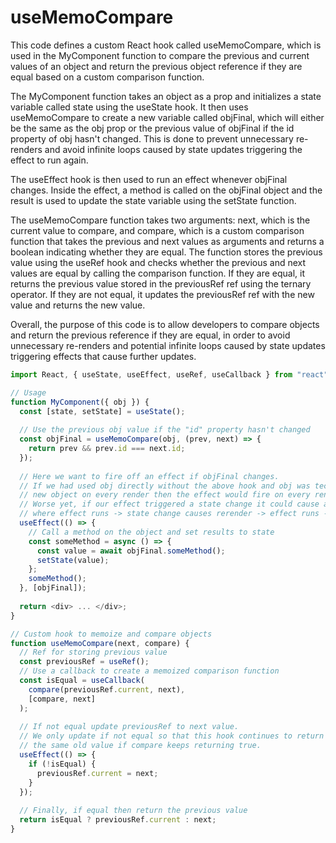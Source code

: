# useMemoCompare

This code defines a custom React hook called useMemoCompare, which is used in the MyComponent function to compare the previous and current values of an object and return the previous object reference if they are equal based on a custom comparison function.

The MyComponent function takes an object as a prop and initializes a state variable called state using the useState hook. It then uses useMemoCompare to create a new variable called objFinal, which will either be the same as the obj prop or the previous value of objFinal if the id property of obj hasn't changed. This is done to prevent unnecessary re-renders and avoid infinite loops caused by state updates triggering the effect to run again.

The useEffect hook is then used to run an effect whenever objFinal changes. Inside the effect, a method is called on the objFinal object and the result is used to update the state variable using the setState function.

The useMemoCompare function takes two arguments: next, which is the current value to compare, and compare, which is a custom comparison function that takes the previous and next values as arguments and returns a boolean indicating whether they are equal. The function stores the previous value using the useRef hook and checks whether the previous and next values are equal by calling the comparison function. If they are equal, it returns the previous value stored in the previousRef ref using the ternary operator. If they are not equal, it updates the previousRef ref with the new value and returns the new value.

Overall, the purpose of this code is to allow developers to compare objects and return the previous reference if they are equal, in order to avoid unnecessary re-renders and potential infinite loops caused by state updates triggering effects that cause further updates.

```javascript
import React, { useState, useEffect, useRef, useCallback } from "react";

// Usage
function MyComponent({ obj }) {
  const [state, setState] = useState();
  
  // Use the previous obj value if the "id" property hasn't changed
  const objFinal = useMemoCompare(obj, (prev, next) => {
    return prev && prev.id === next.id;
  });
  
  // Here we want to fire off an effect if objFinal changes.
  // If we had used obj directly without the above hook and obj was technically a
  // new object on every render then the effect would fire on every render.
  // Worse yet, if our effect triggered a state change it could cause an endless loop
  // where effect runs -> state change causes rerender -> effect runs -> etc ...
  useEffect(() => {
    // Call a method on the object and set results to state
    const someMethod = async () => {
      const value = await objFinal.someMethod();
      setState(value);
    };
    someMethod();
  }, [objFinal]);
  
  return <div> ... </div>;
}

// Custom hook to memoize and compare objects
function useMemoCompare(next, compare) {
  // Ref for storing previous value
  const previousRef = useRef();
  // Use a callback to create a memoized comparison function
  const isEqual = useCallback(
    compare(previousRef.current, next),
    [compare, next]
  );
  
  // If not equal update previousRef to next value.
  // We only update if not equal so that this hook continues to return
  // the same old value if compare keeps returning true.
  useEffect(() => {
    if (!isEqual) {
      previousRef.current = next;
    }
  });
  
  // Finally, if equal then return the previous value
  return isEqual ? previousRef.current : next;
}

```
